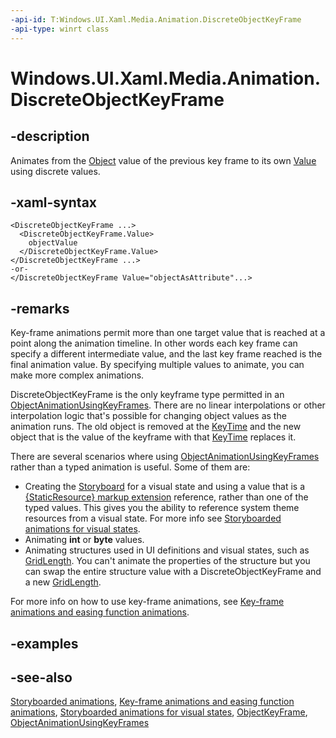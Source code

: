 ```yaml
---
-api-id: T:Windows.UI.Xaml.Media.Animation.DiscreteObjectKeyFrame
-api-type: winrt class
---
```


<!-- Class syntax.
public class DiscreteObjectKeyFrame : Windows.UI.Xaml.Media.Animation.ObjectKeyFrame, Windows.UI.Xaml.Media.Animation.IDiscreteObjectKeyFrame
-->

# Windows.UI.Xaml.Media.Animation.DiscreteObjectKeyFrame

## -description
Animates from the [Object](https://msdn.microsoft.com/library/system.object.aspx) value of the previous key frame to its own [Value](objectkeyframe_value.md) using discrete values.

## -xaml-syntax
```xaml
<DiscreteObjectKeyFrame ...>
  <DiscreteObjectKeyFrame.Value>
    objectValue
  </DiscreteObjectKeyFrame.Value>
</DiscreteObjectKeyFrame ...>
-or-
</DiscreteObjectKeyFrame Value="objectAsAttribute"...>
```


## -remarks
Key-frame animations permit more than one target value that is reached at a point along the animation timeline. In other words each key frame can specify a different intermediate value, and the last key frame reached is the final animation value. By specifying multiple values to animate, you can make more complex animations.

DiscreteObjectKeyFrame is the only keyframe type permitted in an [ObjectAnimationUsingKeyFrames](objectanimationusingkeyframes.md). There are no linear interpolations or other interpolation logic that's possible for changing object values as the animation runs. The old object is removed at the [KeyTime](objectkeyframe_keytime.md) and the new object that is the value of the keyframe with that [KeyTime](objectkeyframe_keytime.md) replaces it.

There are several scenarios where using [ObjectAnimationUsingKeyFrames](objectanimationusingkeyframes.md) rather than a typed animation is useful. Some of them are:
+ Creating the [Storyboard](storyboard.md) for a visual state and using a value that is a [{StaticResource} markup extension](https://msdn.microsoft.com/library/d50349b5-4588-4ebd-9458-75f629ccc395) reference, rather than one of the typed values. This gives you the ability to reference system theme resources from a visual state. For more info see [Storyboarded animations for visual states](https://msdn.microsoft.com/library/5e715281-d247-4e7f-9f88-2af0d88ed5e4).
+ Animating **int** or **byte** values.
+ Animating structures used in UI definitions and visual states, such as [GridLength](../windows.ui.xaml/gridlength.md). You can't animate the properties of the structure but you can swap the entire structure value with a DiscreteObjectKeyFrame and a new [GridLength](../windows.ui.xaml/gridlength.md).


For more info on how to use key-frame animations, see [Key-frame animations and easing function animations](https://msdn.microsoft.com/library/d8af24cd-f4c2-4562-afd7-25010955d677).

## -examples

## -see-also
[Storyboarded animations](https://msdn.microsoft.com/library/0cbceea0-2b0e-44a1-a09a-f7a939632f3a), [Key-frame animations and easing function animations](https://msdn.microsoft.com/library/d8af24cd-f4c2-4562-afd7-25010955d677), [Storyboarded animations for visual states](https://msdn.microsoft.com/library/5e715281-d247-4e7f-9f88-2af0d88ed5e4), [ObjectKeyFrame](objectkeyframe.md), [ObjectAnimationUsingKeyFrames](objectanimationusingkeyframes.md)
